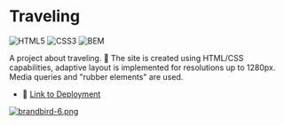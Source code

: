 # Traveling

![HTML5](https://img.shields.io/static/v1?style=for-the-badge&message=HTML5&color=E34F26&logo=HTML5&logoColor=FFFFFF&label=)
![CSS3](https://img.shields.io/static/v1?style=for-the-badge&message=CSS3&color=1572B6&logo=CSS3&logoColor=FFFFFF&label=)
![BEM](https://img.shields.io/static/v1?style=for-the-badge&message=BEM&color=000000&logo=BEM&logoColor=FFFFFF&label=)

A project about traveling. 🚄
The site is created using HTML/CSS capabilities, adaptive layout is implemented for resolutions up to 1280px. Media queries and "rubber elements" are used.

 * 🔗 [Link to Deployment](https://in0vik.github.io/traveling/)

[![brandbird-6.png](https://i.postimg.cc/0ygCQnm0/brandbird-6.png)](https://postimg.cc/w7VN4hw1)
